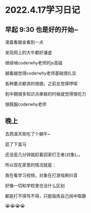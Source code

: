 # 2022.4.17学习日记

## 早起 9:30 也是好的开始~

凌晨看掘金看到一点

发现网上的大牛都好谦虚

继续啃coderwhy老师的js高级

越看越觉得coderwhy老师基础很扎实

各种要点都讲的很细，之前总觉得啰嗦

到中期很多知识点串联的时候就觉得很吃力

很佩服coderwhy老师

## 晚上

去西溪天街吃了个蜗牛~

逛了下盒马

还没逛几分钟就赶着回家打王者(对象)。。

所以现在家里的情况就是：

我在看学习视频，对象在打游戏刷抖音

好像一切和学校里也没什么区别

都是打不得骂不得，只能锻炼自己闹中取静

😭😭😭😭